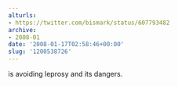 ```yaml
---
alturls:
- https://twitter.com/bismark/status/607793482
archive:
- 2008-01
date: '2008-01-17T02:58:46+00:00'
slug: '1200538726'
---
```


is avoiding leprosy and its dangers.

